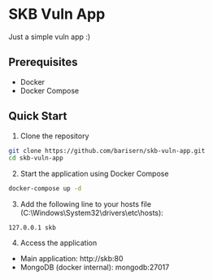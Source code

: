 # SKB Vuln App

Just a simple vuln app :)

## Prerequisites

- Docker
- Docker Compose

## Quick Start

1. Clone the repository
```bash
git clone https://github.com/barisern/skb-vuln-app.git
cd skb-vuln-app
```


2. Start the application using Docker Compose
```bash
docker-compose up -d
```

3. Add the following line to your hosts file (C:\Windows\System32\drivers\etc\hosts):
```
127.0.0.1 skb
```

4. Access the application
- Main application: http://skb:80
- MongoDB (docker internal): mongodb:27017

